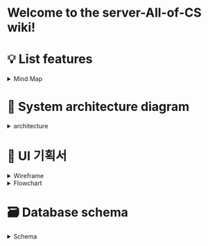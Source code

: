 # Welcome to the server-All-of-CS wiki!

# 💡 List features

<details>
    <summary>Mind Map</summary>

![My First Board (1)](https://user-images.githubusercontent.com/21158729/89969915-8a30a080-dc92-11ea-87d5-a74175b29759.jpg)

</details>

# 👷 System architecture diagram

<details>
    <summary>architecture</summary>

### Bare minimum
![RDS Architecture](https://user-images.githubusercontent.com/56540563/90086245-f542ab80-dd54-11ea-8ccf-90bfc3f263f2.png)

### Advance
![MongoDB Architectur](https://user-images.githubusercontent.com/56540563/90086681-f1fbef80-dd55-11ea-9c86-60e5e5e61616.png)

### Nightmare
![nightmare](https://user-images.githubusercontent.com/56540563/90088297-96336580-dd59-11ea-8919-bf4996c1bbfb.png)

</details>

# 🎨 UI 기획서

<details>
    <summary>Wireframe</summary>

### Main page
![Main_Page](https://user-images.githubusercontent.com/56540563/90120255-7faaff80-dd95-11ea-890c-bb367e283808.png)

### Info page
![Info_page](https://user-images.githubusercontent.com/56540563/90118494-45406300-dd93-11ea-9dd6-428f71f743de.png)

### Sign page
![Sign](https://user-images.githubusercontent.com/56540563/89989166-85341700-dcbb-11ea-9be3-c3b49bce11df.png)

### My page
![My_page](https://user-images.githubusercontent.com/56540563/90118489-43769f80-dd93-11ea-88c3-861b85eaf008.png)

</details>

<details>
    <summary>Flowchart</summary>

![Flowchart](https://user-images.githubusercontent.com/56540563/90020379-c132a080-dcea-11ea-9816-5c95b9dcddd1.jpg)

</details>

# 🗃 Database schema

<details>
    <summary>Schema</summary>

![all-of-cs](https://user-images.githubusercontent.com/64673720/90120451-b8e36f80-dd95-11ea-82d5-d1b90d68ae9f.png)

</details>
